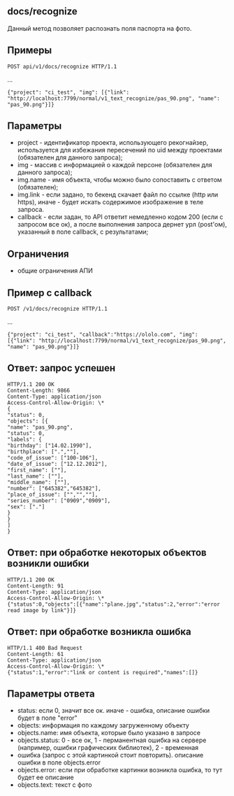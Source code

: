 **docs/recognize**
------------------

Данный метод позволяет распознать поля паспорта на фото.

Примеры
-------

```
POST api/v1/docs/recognize HTTP/1.1
```

...

```
{"project": "ci_test", "img": [{"link": "http://localhost:7799/normal/v1_text_recognize/pas_90.png", "name": "pas_90.png"}]}
```

Параметры
---------

*   project - идентификатор проекта, использующего рекогнайзер, используется для избежания пересечений по uid между проектами (обязателен для данного запроса);
*   img - массив с информацией о каждой персоне (обязателен для данного запроса);
*   img.name - имя объекта, чтобы можно было сопоставить с ответом (обязателен);
*   img.link - если задано, то бекенд скачает файл по ссылке (http или https), иначе - будет искать содержимое изображение в теле запроса.
*   callback - если задан, то API ответит немедленно кодом 200 (если с запросом все ок), а после выполнения запроса дернет урл (post'ом), указанный в поле callback, с результатами;

Ограничения
-----------

*   общие ограничения АПИ

Пример с callback
-----------------

```
POST /v1/docs/recognize HTTP/1.1
```

...

```
{"project": "ci_test", "callback":"https://ololo.com", "img": [{"link": "http://localhost:7799/normal/v1_text_recognize/pas_90.png", "name": "pas_90.png"}]}
```

Ответ: запрос успешен
---------------------

```
HTTP/1.1 200 OK
Content-Length: 9866
Content-Type: application/json
Access-Control-Allow-Origin: \*
{
"status": 0,
"objects": [{
"name": "pas_90.png",
"status": 0,
"labels": {
"birthday": ["14.02.1990"],
"birthplace": [".",""],
"code_of_issue": ["100-106"],
"date_of_issue": ["12.12.2012"],
"first_name": [""],
"last_name": [""],
"middle_name": [""],
"number": ["645382","645382"],
"place_of_issue": ["","",""],
"series_number": ["0909","0909"],
"sex": ["."]
}
}
]
}
```

Ответ: при обработке некоторых объектов возникли ошибки
-------------------------------------------------------

```
HTTP/1.1 200 OK
Content-Length: 91
Content-Type: application/json
Access-Control-Allow-Origin: \*
{"status":0,"objects":[{"name":"plane.jpg","status":2,"error":"error read image by link"}]}
```

Ответ: при обработке возникла ошибка
------------------------------------

```
HTTP/1.1 400 Bad Request
Content-Length: 61
Content-Type: application/json
Access-Control-Allow-Origin: \*
{"status":1,"error":"link or content is required","names":[]}
```

Параметры ответа
----------------

*   status: если 0, значит все ок. иначе - ошибка, описание ошибки будет в поле "error"
*   objects: информация по каждому загруженному объекту
*   objects.name: имя объекта, которые было указано в запросе
*   objects.status: 0 - все ок, 1 - перманентная ошибка на сервере (например, ошибки графических библиотек), 2 - временная
*   ошибка (запрос с этой картинкой стоит повторить). описание ошибки в поле objects.error
*   objects.error: если при обработке картинки возникла ошибка, то тут будет ее описание
*   objects.text: текст с фото
